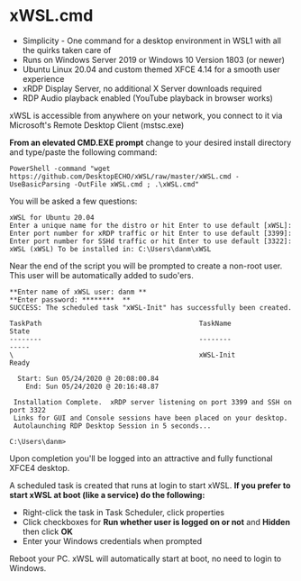 # xWSL.cmd

- Simplicity - One command for a desktop environment in WSL1 with all the quirks taken care of
- Runs on Windows Server 2019 or Windows 10 Version 1803 (or newer)
- Ubuntu Linux 20.04 and custom themed XFCE 4.14 for a smooth user experience
- xRDP Display Server, no additional X Server downloads required
- RDP Audio playback enabled (YouTube playback in browser works)

xWSL is accessible from anywhere on your network, you connect to it via Microsoft's Remote Desktop Client (mstsc.exe)

**From an elevated CMD.EXE prompt** change to your desired install directory and type/paste the following command:

```
PowerShell -command "wget https://github.com/DesktopECHO/xWSL/raw/master/xWSL.cmd -UseBasicParsing -OutFile xWSL.cmd ; .\xWSL.cmd"
```

You will be asked a few questions:

```
xWSL for Ubuntu 20.04
Enter a unique name for the distro or hit Enter to use default [xWSL]: 
Enter port number for xRDP traffic or hit Enter to use default [3399]: 
Enter port number for SSHd traffic or hit Enter to use default [3322]: 
xWSL (xWSL) To be installed in: C:\Users\danm\xWSL
```

Near the end of the script you will be prompted to create a non-root user.  This user will be automatically added to sudo'ers.

```
**Enter name of xWSL user: danm **
**Enter password: ********  **
SUCCESS: The scheduled task "xWSL-Init" has successfully been created.

TaskPath                                       TaskName                          State
--------                                       --------                          -----
\                                              xWSL-Init                         Ready

  Start: Sun 05/24/2020 @ 20:08:00.84
    End: Sun 05/24/2020 @ 20:16:48.87

 Installation Complete.  xRDP server listening on port 3399 and SSH on port 3322
 Links for GUI and Console sessions have been placed on your desktop.
 Autolaunching RDP Desktop Session in 5 seconds...

C:\Users\danm>
```

Upon completion you'll be logged into an attractive and fully functional XFCE4 desktop.

A scheduled task is created that runs at login to start xWSL.  **If you prefer to start xWSL at boot (like a service) do the following:**

- Right-click the task in Task Scheduler, click properties
- Click checkboxes for **Run whether user is logged on or not** and **Hidden** then click **OK**
- Enter your Windows credentials when prompted

Reboot your PC.  xWSL will automatically start at boot, no need to login to Windows.
